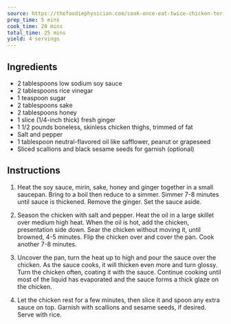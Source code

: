 ```yaml
---
source: https://thefoodiephysician.com/cook-once-eat-twice-chicken-teriyaki
prep_time: 5 mins
cook_time: 20 mins
total_time: 25 mins
yield: 4 servings
---
```


## Ingredients

* 2 tablespoons low sodium soy sauce
* 2 tablespoons rice vinegar
* 1 teaspoon sugar
* 2 tablespoons sake
* 2 tablespoons honey
* 1 slice (1/4-inch thick) fresh ginger
* 1 1/2 pounds boneless, skinless chicken thighs, trimmed of fat
* Salt and pepper
* 1 tablespoon neutral-flavored oil like safflower, peanut or grapeseed
* Sliced scallions and black sesame seeds for garnish (optional)

## Instructions

1. Heat the soy sauce, mirin, sake, honey and ginger together in a small saucepan. Bring to a boil then reduce to a simmer. Simmer 7-8 minutes until sauce is thickened. Remove the ginger. Set the sauce aside.

1. Season the chicken with salt and pepper. Heat the oil in a large skillet over medium high heat. When the oil is hot, add the chicken, presentation side down. Sear the chicken without moving it, until browned, 4-5 minutes. Flip the chicken over and cover the pan. Cook another 7-8 minutes.

1. Uncover the pan, turn the heat up to high and pour the sauce over the chicken. As the sauce cooks, it will thicken even more and turn glossy. Turn the chicken often, coating it with the sauce. Continue cooking until most of the liquid has evaporated and the sauce forms a thick glaze on the chicken.

1. Let the chicken rest for a few minutes, then slice it and spoon any extra sauce on top. Garnish with scallions and sesame seeds, if desired. Serve with rice.

